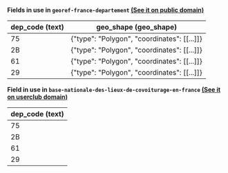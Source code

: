 **Fields in use in `georef-france-departement` [(See it on public domain)](https://public.opendatasoft.com/explore/dataset/georef-france-departement/table/)** 

| dep_code (text) | geo_shape (geo_shape) |
|------|-----|
|75|{"type": "Polygon", "coordinates": [[...]]}|
|2B|{"type": "Polygon", "coordinates": [[...]]}|
|61|{"type": "Polygon", "coordinates": [[...]]}|
|29|{"type": "Polygon", "coordinates": [[...]]}|

**Field in use in `base-nationale-des-lieux-de-covoiturage-en-france` [(See it on userclub domain)](https://userclub.opendatasoft.com/explore/dataset/base-nationale-des-lieux-de-covoiturage-en-france/table/)**

| dep_code (text) |
|------|
|75|
|2B|
|61|
|29|